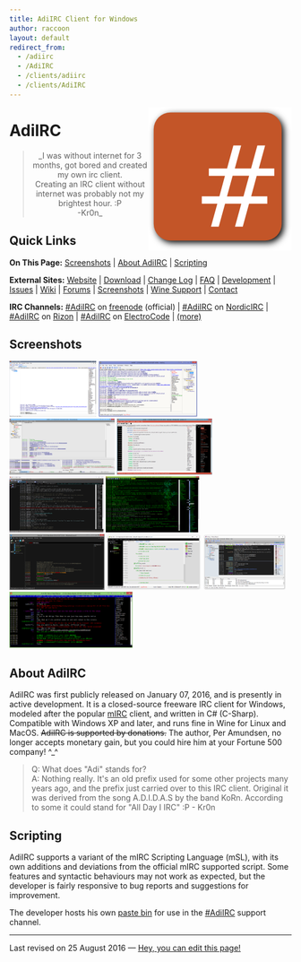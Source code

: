 ```yaml
---
title: AdiIRC Client for Windows
author: raccoon
layout: default
redirect_from:
  - /adiirc
  - /AdiIRC
  - /clients/adiirc
  - /clients/AdiIRC
---
```


<!--  Notes:
* Heading anchors work. Wishlist: Automatically name headings as anchor points.
* Quick Links don't take up as much vertical space as they would as bulleted lists.
* I need to add a bulleted list of basic (comparative) vitals for each client.
* !!! Floating md image seems nnot to work. I put in a regular img html tag. :(
* I chose 256p logo, would like to do all clients.
-->

<!--div style="text-align: right"-->
<div style="float: right;"> <!-- margin: 0px 15px 15px 0px; -->
<!--XXX ![AdiIRC Logo](adiirc_256p.png "AdiIRC Logo") -->
<img src="adiirc_256p.png" alt="AdiIRC Logo" title="AdiIRC Logo">
</div>

# AdiIRC

> <center> _I was without internet for 3 months, got bored and created my own irc client. <br />
> Creating an IRC client without internet was probably not my brightest hour. :P <br />
> -Kr0n_ </center>

<!-- Block quotes in giant, centered, italicized block.
     With -Kr0n right-aligned beneath it. -->


## Quick Links
**On This Page:**
[Screenshots](#Screenshots) |
[About AdiIRC](#About+AdiIRC) |
[Scripting](#Scripting)

**External Sites:**
[Website](https://adiirc.com/) |
[Download](https://adiirc.com/download.php) |
[Change Log](https://adiirc.com/notes.php) | <!-- Version History,Release Notes -->
[FAQ](https://adiirc.com/support.php?p=4) |
[Development](https://dev.adiirc.com/projects/adiirc) |
[Issues](https://dev.adiirc.com/projects/adiirc/issues) |
[Wiki](https://dev.adiirc.com/projects/adiirc/wiki/) |
[Forums](https://dev.adiirc.com/projects/adiirc/boards) |
[Screenshots](https://dev.adiirc.com/boards/6/topics/195) |
[Wine Support](https://dev.adiirc.com/projects/adiirc/wiki/Wine) |
[Contact](https://dev.adiirc.com/projects/adiirc/wiki/contact)

**IRC Channels:**
[#AdiIRC](irc://chat.freenode.net/#adiirc) on [freenode](#) (official) |
[#AdiIRC](irc://irc.nordicirc.com/#adiirc) on [NordicIRC](#) |
[#AdiIRC](irc://irc.rizon.net/#adiirc) on [Rizon](#) |
[#AdiIRC](irc://irc.​electrocode.​net/#adiirc) on [ElectroCode](#) | [(more)](https://dev.adiirc.com/projects/adiirc/wiki/IRC_Channels)


## Screenshots <a name="Screenshots"></a>

<!-- We need an auto-thumbnailer.  Until then, broadband... -->

<img src="adiirc_screenshot_outofthebox.png" height="100" style="width: auto;"
  alt="screenshot_outofthebox" title="Out Of The Box.">
<img src="adiirc_screenshot_sexy.png" height="100" style="width: auto;"
  alt="screenshot_sexy" title="Sexy.">
<img src="adiirc_screenshot_moresexy.png" height="100" style="width: auto;"
  alt="screenshot_moresexy" title="More Sexy.">
<img src="adiirc_screenshot_paragraphspacing.png" height="100" style="width: auto;"
  alt="screenshot_paragraphspacing" title="Paragraph Spacing.">
<img src="adiirc_screenshot_retro.png" height="100" style="width: auto;"
  alt="screenshot_retro" title="Retro.">
<img src="adiirc_screenshot_hackergreen.png" height="100" style="width: auto;"
  alt="screenshot_hackergreen" title="Hacker Green.">
<img src="adiirc_screenshot_quasselthemed.png" height="100" style="width: auto;"
  alt="screenshot_quasselthemed" title="Quassel Themed.">
<img src="adiirc_screenshot_kiwiircthemed.png" height="100" style="width: auto;"
  alt="screenshot_kiwiircthemed" title="KiwiIRC Themed.">
<img src="adiirc_screenshot_colloquythemed.png" height="100" style="width: auto;"
  alt="screenshot_colloquythemed" title="Colloquy Themed.">
<img src="adiirc_screenshot_weechatthemed.png" height="100" style="width: auto;"
  alt="screenshot_weechatthemed" title="WeeChat Themed.">

## About AdiIRC <a name="About+AdiIRC"></a>

AdiIRC was first publicly released on January 07, 2016, and is presently in
active development.  It is a closed-source freeware IRC client for Windows,
modeled after the popular [mIRC](mirc) client, and written in C# (C-Sharp).
Compatible with Windows XP and later, and runs fine in Wine for Linux and
MacOS.  ~~AdiIRC is supported by donations.~~  The author, Per Amundsen, no
longer accepts monetary gain, but you could hire him at your Fortune 500
company! &Hat;&lowbar;&Hat;

> Q: What does "Adi" stands for? <br />
> A: Nothing really. It's an old prefix used for some other projects many years
  ago, and the prefix just carried over to this IRC client. Original it was
  derived from the song A.D.I.D.A.S by the band KoRn. According to some it could
  stand for "All Day I IRC" :P - Kr0n

## Scripting <a name="Scripting"></a>

AdiIRC supports a variant of the mIRC Scripting Language (mSL), with its own
additions and deviations from the official mIRC supported script.  Some features
and syntactic behaviours may not work as expected, but the developer is fairly
responsive to bug reports and suggestions for improvement.

The developer hosts his own [paste bin](https://kr0n.dk/) for use in the
[#AdiIRC](irc://chat.freenode.net/#adiirc) support channel.

---
Last revised on 25 August 2016
&mdash; [Hey, you can edit this page!
](https://github.com/irchelp/wio/blob/gh-pages/clients/windows/adiirc.md)


<!-- Last modified -->
<!-- [You can edit this page!](github/wio link to file) -->
